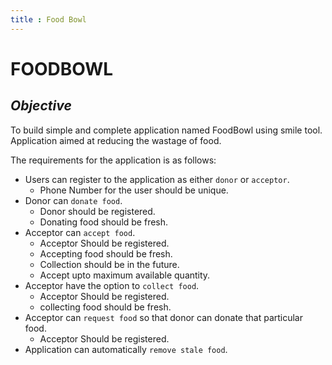 ```yaml
---
title : Food Bowl
---
```


#   **FOODBOWL**

## *Objective*
To build simple and complete application named FoodBowl using smile tool. Application aimed at reducing the wastage of food. 

The requirements for the application is as follows:


* Users can register to the application as either `donor` or `acceptor`.
  * Phone Number for the user should be unique.
* Donor can `donate food`.
  * Donor should be registered.
  * Donating food should be fresh.  
* Acceptor can `accept food`.
  * Acceptor Should be registered.
  * Accepting food should be fresh.
  * Collection should be in the future.
  * Accept upto maximum available quantity.
* Acceptor have the option to `collect food`.
  * Acceptor Should be registered.
  * collecting food should be fresh.
* Acceptor can `request food` so that donor can donate that particular food.
  * Acceptor Should be registered.
* Application can automatically `remove stale food`.   

